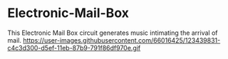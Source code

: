 # Electronic-Mail-Box
This Electronic Mail Box circuit generates music intimating the arrival of mail.
https://user-images.githubusercontent.com/66016425/123439831-c4c3d300-d5ef-11eb-87b9-791f86df970e.gif
